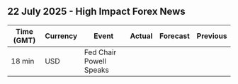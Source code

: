 ## 22 July 2025 - High Impact Forex News

| Time (GMT) | Currency | Event | Actual | Forecast | Previous |
|------|----------|-------|--------|----------|----------|
| 18 min | USD | Fed Chair Powell Speaks |  |  |  |
